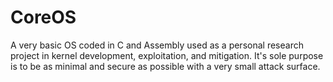 # CoreOS
A very basic OS coded in C and Assembly used as a personal research project in kernel development, exploitation, and mitigation. It's sole purpose is to be as minimal and secure as possible with a very small attack surface.
